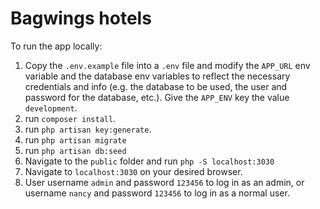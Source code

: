 # Bagwings hotels

To run the app locally:

1. Copy the `.env.example` file into a `.env` file and modify the `APP_URL` env variable and the database env variables to reflect the necessary credentials and info (e.g. the database to be used, the user and password for the database, etc.). Give the `APP_ENV` key the value `development`.
2. run `composer install`.
3. run `php artisan key:generate`.
4. run `php artisan migrate`
5. run `php artisan db:seed`
6. Navigate to the `public` folder and run `php -S localhost:3030`
7. Navigate to `localhost:3030` on your desired browser.
8. User username `admin` and password `123456` to log in as an admin, or username `nancy` and password `123456` to log in as a normal user.